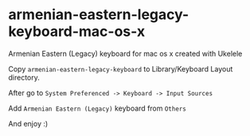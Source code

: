 # armenian-eastern-legacy-keyboard-mac-os-x
Armenian Eastern (Legacy) keyboard for mac os x created with Ukelele

Copy `armenian-eastern-legacy-keyboard` to Library/Keyboard Layout directory.

After go to `System Preferenced -> Keyboard -> Input Sources`

Add `Armenian Eastern (Legacy)` keyboard from `Others`

And enjoy :)